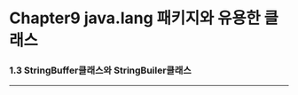 Chapter9 java.lang 패키지와 유용한 클래스
======================

### 1.3 StringBuffer클래스와 StringBuiler클래스
***
